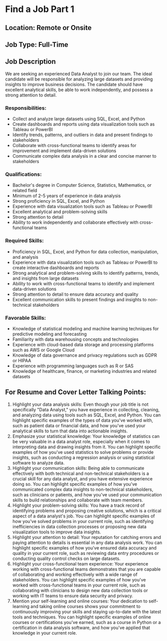 # Find a Job Part 1

## Location: Remote or Onsite

## Job Type: Full-Time

## Job Description

We are seeking an experienced Data Analyst to join our team. The ideal candidate will be responsible for analyzing large datasets and providing insights to improve business decisions. The candidate should have excellent analytical skills, be able to work independently, and possess a strong attention to detail.

### Responsibilities:

- Collect and analyze large datasets using SQL, Excel, and Python
- Create dashboards and reports using data visualization tools such as Tableau or PowerBI
- Identify trends, patterns, and outliers in data and present findings to stakeholders
- Collaborate with cross-functional teams to identify areas for improvement and implement data-driven solutions
- Communicate complex data analysis in a clear and concise manner to stakeholders

### Qualifications:

- Bachelor's degree in Computer Science, Statistics, Mathematics, or related field
- Minimum of 2-5 years of experience in data analysis
- Strong proficiency in SQL, Excel, and Python
- Experience with data visualization tools such as Tableau or PowerBI
- Excellent analytical and problem-solving skills
- Strong attention to detail
- Ability to work independently and collaborate effectively with cross-functional teams

### Required Skills:

- Proficiency in SQL, Excel, and Python for data collection, manipulation, and analysis
- Experience with data visualization tools such as Tableau or PowerBI to create interactive dashboards and reports
- Strong analytical and problem-solving skills to identify patterns, trends, and insights from large datasets
- Ability to work with cross-functional teams to identify and implement data-driven solutions
- Strong attention to detail to ensure data accuracy and quality
- Excellent communication skills to present findings and insights to non-technical stakeholders

### Favorable Skills:

- Knowledge of statistical modeling and machine learning techniques for predictive modeling and forecasting
- Familiarity with data warehousing concepts and technologies
- Experience with cloud-based data storage and processing platforms such as AWS or Google Cloud
- Knowledge of data governance and privacy regulations such as GDPR or HIPAA
- Experience with programming languages such as R or SAS
- Knowledge of healthcare, finance, or marketing industries and related datasets

## For Resume and Cover Letter Talking Points:

1. Highlight your data analysis skills: Even though your job title is not specifically "Data Analyst," you have experience in collecting, cleaning, and analyzing data using tools such as SQL, Excel, and Python. You can highlight specific examples of the types of data you've worked with, such as patient data or financial data, and how you've used your analytical skills to turn that data into actionable insights.
2. Emphasize your statistical knowledge: Your knowledge of statistics can be very valuable in a data analyst role, especially when it comes to interpreting data and drawing insights from it. You can highlight specific examples of how you've used statistics to solve problems or provide insights, such as conducting a regression analysis or using statistical software to analyze data.
3. Highlight your communication skills: Being able to communicate effectively with both technical and non-technical stakeholders is a crucial skill for any data analyst, and you have extensive experience doing so. You can highlight specific examples of how you've communicated complex data insights to non-technical stakeholders, such as clinicians or patients, and how you've used your communication skills to build relationships and collaborate with team members.
4. Highlight your problem-solving skills: You have a track record of identifying problems and proposing creative solutions, which is a critical aspect of a data analyst's job. You can highlight specific examples of how you've solved problems in your current role, such as identifying inefficiencies in data collection processes or proposing new data visualization tools to improve data insights.
5. Highlight your attention to detail: Your reputation for catching errors and paying attention to details is essential in any data analysis work. You can highlight specific examples of how you've ensured data accuracy and quality in your current role, such as reviewing data entry procedures or conducting quality control checks on large datasets.
6. Highlight your cross-functional team experience: Your experience working with cross-functional teams demonstrates that you are capable of collaborating and working effectively with a wide range of stakeholders. You can highlight specific examples of how you've worked with cross-functional teams in your current role, such as collaborating with clinicians to design new data collection tools or working with IT teams to ensure data security and privacy.
7. Mention your self-learning and online courses: Your dedication to self-learning and taking online courses shows your commitment to continuously improving your skills and staying up-to-date with the latest tools and techniques. You can highlight specific examples of online courses or certifications you've earned, such as a course in Python or a certification in data analysis software, and how you've applied that knowledge in your current role.
